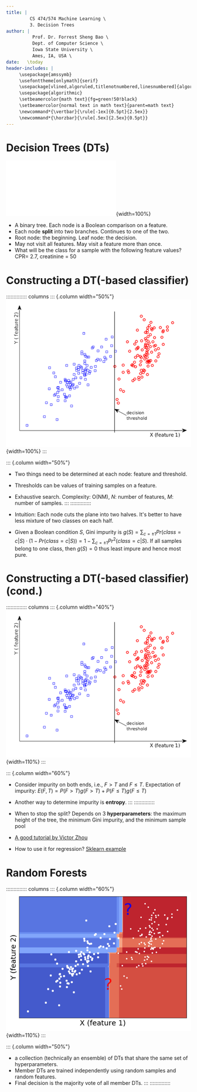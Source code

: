 ```yaml
---
title: | 
         CS 474/574 Machine Learning \
         3. Decision Trees
author: |
          Prof. Dr. Forrest Sheng Bao \
          Dept. of Computer Science \
          Iowa State University \
          Ames, IA, USA \
date:   \today
header-includes: |
     \usepackage{amssymb}
     \usefonttheme[onlymath]{serif}
     \usepackage[vlined,algoruled,titlenotnumbered,linesnumbered]{algorithm2e}
     \usepackage{algorithmic}
     \setbeamercolor{math text}{fg=green!50!black}
     \setbeamercolor{normal text in math text}{parent=math text}
     \newcommand*{\vertbar}{\rule[-1ex]{0.5pt}{2.5ex}}
     \newcommand*{\horzbar}{\rule[.5ex]{2.5ex}{0.5pt}}
---
```


# Decision Trees (DTs)

![](figs/tree_5.pdf){width=100%}

- A binary tree. Each node is a Boolean comparison on a feature. 
- Each node **split** into two branches. Continues to one of the two. 
- Root node: the beginning. Leaf node: the decision. 
- May not visit all features. May visit a feature more than once. 
- What will be the class for a sample with the following feature values? 
CPR= 2.7, creatinine = 50

# Constructing a DT(-based classifier)
:::::::::::::: columns
::: {.column width="50%"}
![](figs/explain.png){width=100%}
:::

::: {.column width="50%"}
- Two things need to be determined at each node: feature and threshold. 
- Thresholds can be values of training samples on a feature. 
- Exhaustive search. Complexity: O(NM), $N$: number of features, $M$: number of samples. 
:::
::::::::::::::

- Intuition: Each node cuts the plane into two halves. It's better to have less mixture of two classes on each half. 
- Given a Boolean condition $S$, Gini impurity is $g(S) =  \sum_{c=\pm1} 
Pr(class=c| S) \cdot (1-Pr(class=c| S)) = 1 - \sum_{c=\pm1} Pr^2(class=c| S)$. If all samples belong to one class, then $g(S)=0$ thus least impure and hence most pure. 


# Constructing a DT(-based classifier) (cond.)

:::::::::::::: columns
::: {.column width="40%"}
![](figs/explain.png){width=110%}
:::

::: {.column width="60%"}
- Consider impurity on both ends, i.e., $F>T$ and $F\le T$. Expectation of impurity: $E(F, T) = P(F>T)g(F>T) + P(F\le T)g(F\le T)$
- Another way to determine impurity is **entropy**. 
:::
::::::::::::::

- When to stop the split? Depends on 3 **hyperparameters**: the maximum height of the tree, the minimum Gini impurity, and the minimum sample pool
- [A good tutorial by Victor Zhou](https://victorzhou.com/blog/gini-impurity/)
- How to use it for regression? [Sklearn example](https://scikit-learn.org/stable/modules/tree.html)

# Random Forests

:::::::::::::: columns
::: {.column width="60%"}
![](figs/rf_surface.png){width=110%}
:::

::: {.column width="50%"}
-  a collection (technically an ​ensemble​) of DTs that share the same set of hyperparameters. 
- Member DTs are trained independently using random samples and random features. 
- Final decision is the majority vote of all member DTs. 
:::
::::::::::::::


